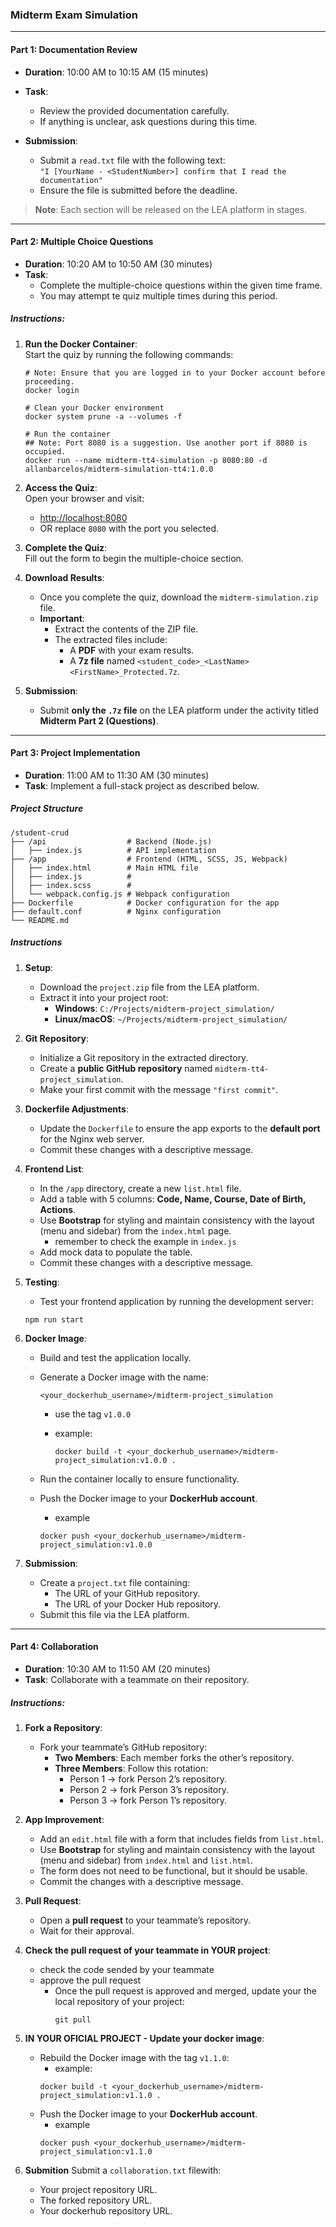 ### **Midterm Exam Simulation**

---

#### **Part 1: Documentation Review**
- **Duration**: 10:00 AM to 10:15 AM (15 minutes)  
- **Task**:  
   - Review the provided documentation carefully.  
   - If anything is unclear, ask questions during this time.  

- **Submission**:  
   - Submit a `read.txt` file with the following text:  
     `"I [YourName - <StudentNumber>] confirm that I read the documentation"`  
   - Ensure the file is submitted before the deadline.  

> **Note**: Each section will be released on the LEA platform in stages.  

---

#### **Part 2: Multiple Choice Questions**
- **Duration**: 10:20 AM to 10:50 AM (30 minutes)  
- **Task**:  
   - Complete the multiple-choice questions within the given time frame.  
   - You may attempt te quiz multiple times during this period.  

##### **Instructions**:
1. **Run the Docker Container**:  
   Start the quiz by running the following commands:  

   ```shell
   # Note: Ensure that you are logged in to your Docker account before proceeding.
   docker login

   # Clean your Docker environment
   docker system prune -a --volumes -f

   # Run the container
   ## Note: Port 8080 is a suggestion. Use another port if 8080 is occupied.
   docker run --name midterm-tt4-simulation -p 8080:80 -d allanbarcelos/midterm-simulation-tt4:1.0.0
   ```

2. **Access the Quiz**:  
   Open your browser and visit:  
   - [http://localhost:8080](http://localhost:8080)  
   - OR replace `8080` with the port you selected.  

3. **Complete the Quiz**:  
   Fill out the form to begin the multiple-choice section.  

4. **Download Results**:  
   - Once you complete the quiz, download the `midterm-simulation.zip` file.  
   - **Important**:  
     - Extract the contents of the ZIP file.  
     - The extracted files include:  
       - A **PDF** with your exam results.  
       - A **7z file** named `<student_code>_<LastName><FirstName>_Protected.7z`.

5. **Submission**:  
   - Submit **only the `.7z` file** on the LEA platform under the activity titled **Midterm Part 2 (Questions)**.  

---

#### **Part 3: Project Implementation**
- **Duration**: 11:00 AM to 11:30 AM (30 minutes)  
- **Task**: Implement a full-stack project as described below.  

##### **Project Structure**
```
/student-crud
├── /api                  # Backend (Node.js)
│   ├── index.js          # API implementation 
├── /app                  # Frontend (HTML, SCSS, JS, Webpack)
│   ├── index.html        # Main HTML file
│   ├── index.js          #
│   ├── index.scss        #
│   └── webpack.config.js # Webpack configuration
├── Dockerfile            # Docker configuration for the app
├── default.conf          # Nginx configuration
└── README.md
```

##### **Instructions**
1. **Setup**:  
   - Download the `project.zip` file from the LEA platform.  
   - Extract it into your project root:  
     - **Windows**: `C:/Projects/midterm-project_simulation/`  
     - **Linux/macOS**: `~/Projects/midterm-project_simulation/`  

2. **Git Repository**:  
   - Initialize a Git repository in the extracted directory.  
   - Create a **public GitHub repository** named `midterm-tt4-project_simulation`.  
   - Make your first commit with the message `"first commit"`.  

3. **Dockerfile Adjustments**:  
   - Update the `Dockerfile` to ensure the app exports to the **default port** for the Nginx web server.  
   - Commit these changes with a descriptive message.  

4. **Frontend List**:  
   - In the `/app` directory, create a new `list.html` file.  
   - Add a table with 5 columns: **Code, Name, Course, Date of Birth, Actions**.  
   - Use **Bootstrap** for styling and maintain consistency with the layout (menu and sidebar) from the `index.html` page.
      - remember to check the example in `index.js`  
   - Add mock data to populate the table.  
   - Commit these changes with a descriptive message.  

5. **Testing**:  
   - Test your frontend application by running the development server:  

   ```shell
   npm run start
   ```

6. **Docker Image**:  
   - Build and test the application locally.  
   - Generate a Docker image with the name:  

     `<your_dockerhub_username>/midterm-project_simulation`

      - use the tag `v1.0.0`

      - example:

         ```shell
         docker build -t <your_dockerhub_username>/midterm-project_simulation:v1.0.0 . 
         ```  

   - Run the container locally to ensure functionality.  
   - Push the Docker image to your **DockerHub account**.  
      - example
      ```shell
      docker push <your_dockerhub_username>/midterm-project_simulation:v1.0.0
      ```  

7. **Submission**:  
   - Create a `project.txt` file containing:  
     - The URL of your GitHub repository.  
     - The URL of your Docker Hub repository.  
   - Submit this file via the LEA platform.  

---

#### **Part 4: Collaboration**
- **Duration**: 10:30 AM to 11:50 AM (20 minutes)  
- **Task**: Collaborate with a teammate on their repository.

##### **Instructions**:
1. **Fork a Repository**:  
   - Fork your teammate’s GitHub repository:  
     - **Two Members**: Each member forks the other’s repository.  
     - **Three Members**: Follow this rotation:  
       - Person 1 → fork Person 2’s repository.  
       - Person 2 → fork Person 3’s repository.  
       - Person 3 → fork Person 1’s repository.  

2. **App Improvement**:  
   - Add an `edit.html` file with a form that includes fields from `list.html`.  
   - Use **Bootstrap** for styling and maintain consistency with the layout (menu and sidebar) from `index.html` and `list.html`.  
   - The form does not need to be functional, but it should be usable.  
   - Commit the changes with a descriptive message.  

3. **Pull Request**:  
   - Open a **pull request** to your teammate’s repository.  
   - Wait for their approval.  

4. **Check the pull request of your teammate in YOUR project**:  
   - check the code sended by your teammate 
   - approve the pull request 
      - Once the pull request is approved and merged, update your the local repository of your project:  
         ```shell
         git pull
         ```

5. **IN YOUR OFICIAL PROJECT - Update your docker image**:  
   - Rebuild the Docker image with the tag `v1.1.0`:  
      - example:
      ```shell
      docker build -t <your_dockerhub_username>/midterm-project_simulation:v1.1.0 . 
      ```  
   - Push the Docker image to your **DockerHub account**.  
      - example
      ```shell
      docker push <your_dockerhub_username>/midterm-project_simulation:v1.1.0
      ```  
6. **Submition**
   Submit a `collaboration.txt` filewith:
      - Your project repository URL.
      - The forked repository URL.
      - Your dockerhub repository URL.
